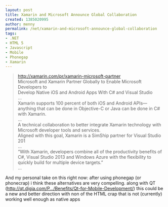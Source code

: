 ```yaml
---
layout: post
title: Xamarin and Microsoft Announce Global Collaboration
created: 1385020995
author: menny
permalink: /net/xamarin-and-microsoft-announce-global-collaboration
tags:
- .NET
- HTML 5
- Javascript
- Mobile
- Phonegap
- Xamarin
---
```

<blockquote>
<p><a href="http://xamarin.com/pr/xamarin-microsoft-partner">http://xamarin.com/pr/xamarin-microsoft-partner</a><br />
Microsoft and Xamarin Partner Globally to Enable Microsoft Developers to<br />
Develop Native iOS and Android Apps With C# and Visual Studio<br />
&hellip;<br />
Xamarin supports 100 percent of both iOS and Android APIs&mdash;anything that can be done in Objective-C or Java can be done in C# with Xamarin.<br />
&hellip;<br />
A technical collaboration to better integrate Xamarin technology with Microsoft developer tools and services.<br />
Aligned with this goal, Xamarin is a SimShip partner for Visual Studio 201<br />
&hellip;<br />
&ldquo;With Xamarin, developers combine all of the productivity benefits of C#, Visual Studio 2013 and Windows Azure with the flexibility to quickly build for multiple device targets.&rdquo;<br />
&hellip;</p>
</blockquote>

<p>And my personal take on this right now: after using phonegap (or phonecrap) i think these alternatives are very compelling. along with QT (<a href="http://qt.digia.com/Product/Benefits/Qt-for-Mobile-Development/">http://qt.digia.com/P&hellip;/Benefits/Qt-for-Mobile-Development/</a>) this could be a new and better direction with non of the HTML crap that is not (currently) working well enough as native apps</p>
